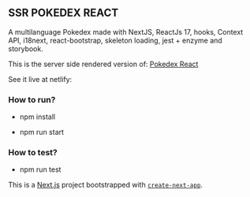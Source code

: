 ## SSR POKEDEX REACT

A multilanguage Pokedex made with NextJS, ReactJs 17, hooks, Context API, i18next, react-bootstrap, skeleton loading, jest + enzyme and storybook.

This is the server side rendered version of: [Pokedex React](https://github.com/juanchomdiaz/react-pokedex)

See it live at netlify: 

### How to run?

- npm install

- npm run start

### How to test?

- npm run test


This is a [Next.js](https://nextjs.org/) project bootstrapped with [`create-next-app`](https://github.com/vercel/next.js/tree/canary/packages/create-next-app).